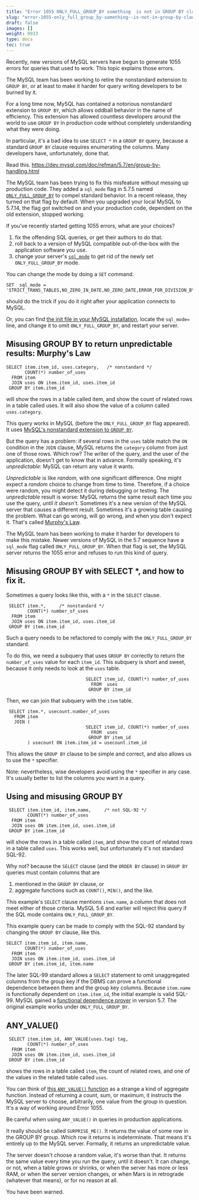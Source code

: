 ```yaml
---
title: "Error 1055 ONLY_FULL_GROUP_BY something  is not in GROUP BY clause ..."
slug: "error-1055-only_full_group_by-something--is-not-in-group-by-clause-"
draft: false
images: []
weight: 9933
type: docs
toc: true
---
```


Recently, new versions of MySQL servers have begun to generate 1055 errors for queries that used to work. This topic explains those errors.

The MySQL team has been working to retire the nonstandard extension to `GROUP BY`, or at least to make it harder for query writing developers to be burned by it.

For a long time now, MySQL has contained a notorious nonstandard extension to `GROUP BY`, which allows oddball behavior in the name of efficiency. This extension has allowed countless developers around the world to use `GROUP BY` in production code without completely understanding what they were doing.

In particular, it's a bad idea to use `SELECT *` in a `GROUP BY` query, because a standard `GROUP BY` clause requires enumerating the columns. Many developers have, unfortunately, done that.

Read this. https://dev.mysql.com/doc/refman/5.7/en/group-by-handling.html

The MySQL team has been trying to fix this misfeature without messing up production code. They added a `sql_mode` flag in 5.7.5 named [`ONLY_FULL_GROUP_BY`][1] to compel standard behavior.  In a recent release, they turned on that flag by default. When you upgraded your local MySQL to 5.7.14, the flag got switched on and your production code, dependent on the old extension, stopped working.  

If you've recently started getting 1055 errors, what are your choices?

1. fix the offending SQL queries, or get their authors to do that.
1. roll back to a version of MySQL compatible out-of-the-box with the application software you use.
1. change your server's [`sql_mode`][1] to get rid of the newly set `ONLY_FULL_GROUP_BY` mode.

You can change the mode by doing a `SET` command. 

    SET  sql_mode = 'STRICT_TRANS_TABLES,NO_ZERO_IN_DATE,NO_ZERO_DATE,ERROR_FOR_DIVISION_BY_ZERO,NO_AUTO_CREATE_USER,NO_ENGINE_SUBSTITUTION'

should do the trick if you do it right after your application connects to MySQL.

Or, you can find [the init file in your MySQL installation][2], locate the `sql_mode=` line, and change it to omit `ONLY_FULL_GROUP_BY`, and restart your server.

  [1]: http://dev.mysql.com/doc/refman/5.7/en/sql-mode.html
  [2]: http://dev.mysql.com/doc/refman/5.7/en/server-configuration-defaults.html

## Misusing GROUP BY to return unpredictable results: Murphy's Law
    SELECT item.item_id, uses.category,   /* nonstandard */ 
           COUNT(*) number_of_uses 
      FROM item 
      JOIN uses ON item.item_id, uses.item_id
     GROUP BY item.item_id

will show the rows in a table called item, and show the count of related rows in a table called uses. It will also show the value of a column called `uses.category`.

This query works in MySQL (before the `ONLY_FULL_GROUP_BY` flag appeared). It uses [MySQL's nonstandard extension to `GROUP BY`][1].   

But the query has a problem:  if several rows in the `uses` table match the `ON` condition in the `JOIN` clause, MySQL returns the `category` column from just one of those rows. Which row? The writer of the query, and the user of the application, doesn't get to know that in advance. Formally speaking, it's *unpredictable*: MySQL can return any value it wants. 

*Unpredictable* is like *random,* with one significant difference. One might expect a *random* choice to change from time to time.  Therefore, if a choice were random, you might detect it during debugging or testing.  The *unpredictable* result is worse: MySQL returns the same result each time you use the query, *until it doesn't.*  Sometimes it's a new version of the MySQL server that causes a different result. Sometimes it's a growing table causing the problem. What can go wrong, will go wrong, and when you don't expect it. That's called [Murphy's Law][2]. 

The MySQL team has been working to make it harder for developers to make this mistake. Newer versions of MySQL in the 5.7 sequence have a `sql_mode` flag called `ONLY_FULL_GROUP_BY`. When that flag is set, the MySQL server returns the 1055 error and refuses to run this kind of query.


  [1]: https://dev.mysql.com/doc/refman/5.7/en/group-by-handling.html
  [2]: https://en.wikipedia.org/wiki/Murphy's_law

## Misusing GROUP BY with SELECT *, and how to fix it.
Sometimes a query looks like this, with a `*` in the `SELECT` clause.

     SELECT item.*,     /* nonstandard */ 
            COUNT(*) number_of_uses
      FROM item 
      JOIN uses ON item.item_id, uses.item_id
     GROUP BY item.item_id

Such a query needs to be refactored to comply with the `ONLY_FULL_GROUP_BY` standard.

To do this, we need a subquery that uses `GROUP BY` correctly to return the `number_of_uses` value for each `item_id`.  This subquery is short and sweet, because it only needs to look at the `uses` table.

                                  SELECT item_id, COUNT(*) number_of_uses
                                    FROM  uses 
                                   GROUP BY item_id

Then, we can join that subquery with the `item` table.

     SELECT item.*, usecount.number_of_uses
       FROM item
       JOIN (
                                  SELECT item_id, COUNT(*) number_of_uses
                                    FROM  uses 
                                   GROUP BY item_id
            ) usecount ON item.item_id = usecount.item_id

This allows the `GROUP BY` clause to be simple and correct, and also allows us to use the `*` specifier.

Note: nevertheless, wise developers avoid using the `*` specifier in any case. It's usually better to list the columns you want in a query. 

## Using and misusing GROUP BY
     SELECT item.item_id, item.name,     /* not SQL-92 */ 
            COUNT(*) number_of_uses
      FROM item 
      JOIN uses ON item.item_id, uses.item_id
     GROUP BY item.item_id

will show the rows in a table called `item`, and show the count of related rows in a table called `uses`.  This works well, but unfortunately it's not standard SQL-92.

Why not? because the `SELECT` clause (and the `ORDER BY` clause) in `GROUP BY` queries must contain columns that are

1. mentioned in the `GROUP BY` clause, or
2. aggregate functions such as `COUNT()`, `MIN()`, and the like.

This example's `SELECT` clause mentions `item.name`, a column that does not meet either of those criteria. MySQL 5.6 and earlier will reject this query if the SQL mode contains `ONLY_FULL_GROUP_BY`.

This example query can be made to comply with the SQL-92 standard by changing the `GROUP BY` clause, like this.

    SELECT item.item_id, item.name, 
           COUNT(*) number_of_uses
      FROM item 
      JOIN uses ON item.item_id, uses.item_id
     GROUP BY item.item_id, item.name

The later SQL-99 standard allows a `SELECT` statement to omit unaggregated columns from the group key if the DBMS can prove a functional dependence between them and the group key columns. Because `item.name` is functionally dependent on `item.item_id`, the initial example is valid SQL-99. MySQL gained a [functional dependence prover](https://dev.mysql.com/doc/refman/5.7/en/group-by-functional-dependence.html) in version 5.7. The original example works under `ONLY_FULL_GROUP_BY`.

## ANY_VALUE()
     SELECT item.item_id, ANY_VALUE(uses.tag) tag,   
            COUNT(*) number_of_uses
      FROM item 
      JOIN uses ON item.item_id, uses.item_id
     GROUP BY item.item_id

shows the rows in a table called `item`, the count of related rows, and one of the values in the related table called `uses`.

You can think of [this `ANY_VALUE()` function][1] as a strange a kind of aggregate function. Instead of returning a count, sum, or maximum, it instructs the MySQL server to choose, arbitrarily, one value from the group in question. It's a way of working around Error 1055.

Be careful when using `ANY_VALUE()` in queries in production applications.

It really should be called `SURPRISE_ME()`. It returns the value of some row in the GROUP BY group. Which row it returns is indeterminate. That means it's entirely up to the MySQL server. Formally, it returns an unpredictable value.

The server doesn't choose a random value, it's worse than that. It returns the same value every time you run the query, until it doesn't. It can change, or not, when a table grows or shrinks, or when the server has more or less RAM, or when the server version changes, or when Mars is in retrograde (whatever that means), or for no reason at all.

You have been warned.

  [1]: http://dev.mysql.com/doc/refman/5.7/en/miscellaneous-functions.html#function_any-value

